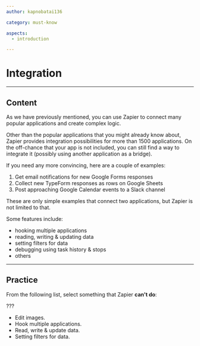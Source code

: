 ```yaml
---
author: kapnobatai136

category: must-know

aspects:
  - introduction

---
```


# Integration

---
## Content

As we have previously mentioned, you can use Zapier to connect many popular applications and create complex logic.

Other than the popular applications that you might already know about, Zapier provides integration possibilities for more than 1500 applications. On the off-chance that your app is not included, you can still find a way to integrate it (possibly using another application as a bridge).

If you need any more convincing, here are a couple of examples:
  1. Get email notifications for new Google Forms responses
  2. Collect new TypeForm responses as rows on Google Sheets
  3. Post approaching Google Calendar events to a Slack channel

These are only simple examples that connect two applications, but Zapier is not limited to that.

Some features include:
- hooking multiple applications
- reading, writing & updating data
- setting filters for data
- debugging using task history & stops
- others

---
## Practice

From the following list, select something that Zapier **can't do**:

???

* Edit images.
* Hook multiple applications.
* Read, write & update data.
* Setting filters for data.
